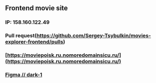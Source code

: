 ## Frontend movie site

### IP: 158.160.122.49
### Pull request(https://github.com/Sergey-Tsybulkin/movies-explorer-frontend/pulls)
### [https://moviepoisk.ru.nomoredomainsicu.ru/](https://moviepoisk.ru.nomoredomainsicu.ru/)

### [Figma // dark-1](https://clck.ru/35cfuV)